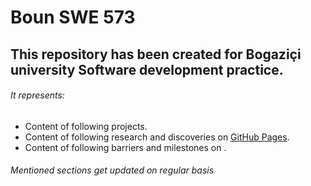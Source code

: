 # Boun SWE 573
## This repository has been created for Bogaziçi university Software development practice.
###### It represents: 
- Content of following projects.
- Content of following research and discoveries on [GitHub Pages]().
- Content of following barriers and milestones on .
###### Mentioned sections get updated on regular basis
